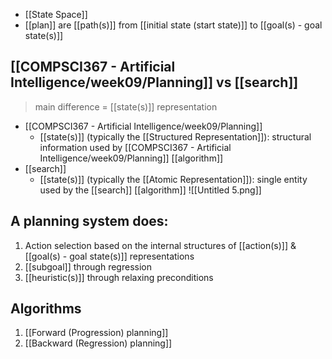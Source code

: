 - [[State Space]]
- [[plan]] are [[path(s)]] from [[initial state (start state)]] to [[goal(s) - goal state(s)]]

## [[COMPSCI367 - Artificial Intelligence/week09/Planning]] vs [[search]]
>	main difference = [[state(s)]] representation
- [[COMPSCI367 - Artificial Intelligence/week09/Planning]] 
	- [[state(s)]] (typically the [[Structured Representation]]): structural information used by [[COMPSCI367 - Artificial Intelligence/week09/Planning]] [[algorithm]]
- [[search]]  
	- [[state(s)]] (typically the [[Atomic Representation]]): single entity used by the [[search]] [[algorithm]]
![[Untitled 5.png]]
## A planning system does:
1. Action selection based on the internal structures of [[action(s)]] & [[goal(s) - goal state(s)]] representations
2. [[subgoal]] through regression
3. [[heuristic(s)]] through relaxing preconditions

## Algorithms
1. [[Forward (Progression) planning]]
2. [[Backward (Regression) planning]]